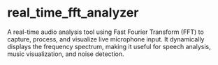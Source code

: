# real_time_fft_analyzer
A real-time audio analysis tool using Fast Fourier Transform (FFT) to capture, process, and visualize live microphone input. It dynamically displays the frequency spectrum, making it useful for speech analysis, music visualization, and noise detection.
